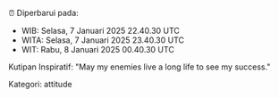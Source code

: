 ⏰ Diperbarui pada:
- WIB: Selasa, 7 Januari 2025 22.40.30 UTC
- WITA: Selasa, 7 Januari 2025 23.40.30 UTC
- WIT: Rabu, 8 Januari 2025 00.40.30 UTC

Kutipan Inspiratif:
"May my enemies live a long life to see my success."


Kategori: attitude

